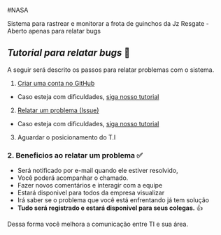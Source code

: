 #NASA

Sistema para rastrear e monitorar a frota de guinchos da Jz Resgate - Aberto apenas para relatar bugs

## _Tutorial para relatar bugs_ :red_circle:


A seguir será descrito os passos para relatar problemas com o sistema.

1. [Criar uma conta no GitHub](https://github.com/join?source=https://github.com/JZResgate/NASA-Issues/)
 * Caso esteja com dificuldades, [siga nosso tutorial](https://github.com/JZResgate/NASA-Issues/wiki/Relatando-um-problema)
2.  [Relatar um problema (Issue)](https://github.com/JZResgate/NASA-Issues/issues)
 * Caso esteja com dificuldades, [siga nosso tutorial](https://github.com/JZResgate/NASA-Issues/wiki/Relatando-um-problema)
3. Aguardar o posicionamento do T.I

### 2. Beneficios ao relatar um problema :white_check_mark:

* Será notificado por e-mail quando ele estiver resolvido, 
* Você poderá acompanhar o chamado.
* Fazer novos comentários e interagir com a equipe 
* Estará disponivel para todos da empresa visualizar
* Irá saber se o problema que você está enfrentando já tem solução
* **Tudo será registrado e estará disponivel para seus colegas.** :thumbsup:

Dessa forma você melhora a comunicação entre TI e sua área. 


